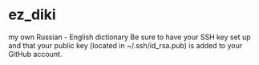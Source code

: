 # ez_diki
my own Russian - English dictionary
Be sure to have your SSH key set up and that your public key (located in ~/.ssh/id_rsa.pub) is added to your GitHub account.
